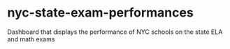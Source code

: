 # nyc-state-exam-performances
Dashboard that displays the performance of NYC schools on the state ELA and math exams
